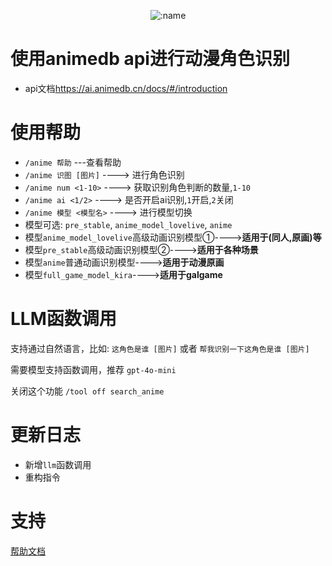 </div>

<div align="center">

![:name](https://count.getloli.com/@anime_trace?name=anime_trace&theme=booru-jaypee&padding=7&offset=-5&align=top&scale=1&pixelated=1&darkmode=auto&num=0)

</div>

# 使用animedb api进行动漫角色识别
- api文档<https://ai.animedb.cn/docs/#/introduction>

# 使用帮助
- `/anime 帮助` ---查看帮助
- `/anime 识图 [图片]` ----> 进行角色识别
- `/anime num <1-10>` ----> 获取识别角色判断的数量,`1-10`
- `/anime ai <1/2>` ----> 是否开启ai识别,`1`开启,`2`关闭
- `/anime 模型 <模型名>` ----> 进行模型切换
- 模型可选: `pre_stable`, `anime_model_lovelive`, `anime`
- 模型`anime_model_lovelive`高级动画识别模型①---->**适用于(同人,原画)等**
- 模型`pre_stable`高级动画识别模型②---->**适用于各种场景**
- 模型`anime`普通动画识别模型---->**适用于动漫原画**
- 模型`full_game_model_kira`---->**适用于galgame**

# LLM函数调用

  支持通过自然语言，比如: `这角色是谁 [图片]` 或者 `帮我识别一下这角色是谁 [图片]`

  需要模型支持函数调用，推荐 `gpt-4o-mini`

  关闭这个功能 `/tool off search_anime`

# 更新日志
- 新增`llm`函数调用
- 重构指令



# 支持
[帮助文档](https://astrbot.soulter.top/center/docs/%E5%BC%80%E5%8F%91/%E6%8F%92%E4%BB%B6%E5%BC%80%E5%8F%91/
)
